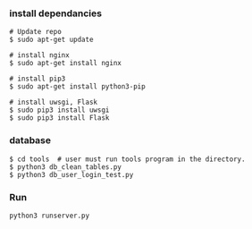 ### install dependancies

``` shell
# Update repo
$ sudo apt-get update

# install nginx
$ sudo apt-get install nginx

# install pip3
$ sudo apt-get install python3-pip

# install uwsgi, Flask
$ sudo pip3 install uwsgi
$ sudo pip3 install Flask

```

### database
``` shell
$ cd tools  # user must run tools program in the directory.
$ python3 db_clean_tables.py
$ python3 db_user_login_test.py
```

### Run
```
python3 runserver.py
```

